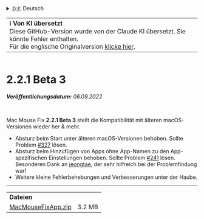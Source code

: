<details>
<summary>🇩🇪 Deutsch</summary>

[🇬🇧 English (GitHub)](https://github.com/noah-nuebling/mac-mouse-fix/releases/tag/2.2.1-Beta-3)\
[🇦🇩 Català](https://redirect.macmousefix.com/?target=mmf-release&tag=2.2.1-Beta-3&locale=ca)\
**🇩🇪 Deutsch**\
[🇪🇸 Español](https://redirect.macmousefix.com/?target=mmf-release&tag=2.2.1-Beta-3&locale=es)\
[🇫🇷 Français](https://redirect.macmousefix.com/?target=mmf-release&tag=2.2.1-Beta-3&locale=fr)\
[🇮🇩 Indonesia](https://redirect.macmousefix.com/?target=mmf-release&tag=2.2.1-Beta-3&locale=id)\
[🇮🇹 Italiano](https://redirect.macmousefix.com/?target=mmf-release&tag=2.2.1-Beta-3&locale=it)\
[🇭🇺 Magyar](https://redirect.macmousefix.com/?target=mmf-release&tag=2.2.1-Beta-3&locale=hu)\
[🇳🇱 Nederlands](https://redirect.macmousefix.com/?target=mmf-release&tag=2.2.1-Beta-3&locale=nl)\
[🇵🇱 Polski](https://redirect.macmousefix.com/?target=mmf-release&tag=2.2.1-Beta-3&locale=pl)\
[🇧🇷 Português (Brasil)](https://redirect.macmousefix.com/?target=mmf-release&tag=2.2.1-Beta-3&locale=pt-BR)\
[🇵🇹 Português (Portugal)](https://redirect.macmousefix.com/?target=mmf-release&tag=2.2.1-Beta-3&locale=pt-PT)\
[🇷🇴 Română](https://redirect.macmousefix.com/?target=mmf-release&tag=2.2.1-Beta-3&locale=ro)\
[🇸🇪 Svenska](https://redirect.macmousefix.com/?target=mmf-release&tag=2.2.1-Beta-3&locale=sv)\
[🇻🇳 Tiếng Việt](https://redirect.macmousefix.com/?target=mmf-release&tag=2.2.1-Beta-3&locale=vi)\
[🇹🇷 Türkçe](https://redirect.macmousefix.com/?target=mmf-release&tag=2.2.1-Beta-3&locale=tr)\
[🇨🇿 Čeština](https://redirect.macmousefix.com/?target=mmf-release&tag=2.2.1-Beta-3&locale=cs)\
[🇬🇷 Ελληνικά](https://redirect.macmousefix.com/?target=mmf-release&tag=2.2.1-Beta-3&locale=el)\
[🇷🇺 Русский](https://redirect.macmousefix.com/?target=mmf-release&tag=2.2.1-Beta-3&locale=ru)\
[🇺🇦 Українська](https://redirect.macmousefix.com/?target=mmf-release&tag=2.2.1-Beta-3&locale=uk)\
[🇮🇱 עברית](https://redirect.macmousefix.com/?target=mmf-release&tag=2.2.1-Beta-3&locale=he)\
[🇸🇦 العربية](https://redirect.macmousefix.com/?target=mmf-release&tag=2.2.1-Beta-3&locale=ar)\
[🇮🇳 हिन्दी](https://redirect.macmousefix.com/?target=mmf-release&tag=2.2.1-Beta-3&locale=hi)\
[🇹🇭 ไทย](https://redirect.macmousefix.com/?target=mmf-release&tag=2.2.1-Beta-3&locale=th)\
[🇨🇳 中文 (简体)](https://redirect.macmousefix.com/?target=mmf-release&tag=2.2.1-Beta-3&locale=zh-Hans)\
[🇨🇳 中文 (繁體)](https://redirect.macmousefix.com/?target=mmf-release&tag=2.2.1-Beta-3&locale=zh-Hant)\
[🇭🇰 中文（香港)](https://redirect.macmousefix.com/?target=mmf-release&tag=2.2.1-Beta-3&locale=zh-HK)\
[🇯🇵 日本語](https://redirect.macmousefix.com/?target=mmf-release&tag=2.2.1-Beta-3&locale=ja)\
[🇰🇷 한국어](https://redirect.macmousefix.com/?target=mmf-release&tag=2.2.1-Beta-3&locale=ko)\
[Help translate Mac Mouse Fix to different languages!](https://github.com/noah-nuebling/mac-mouse-fix/discussions/731)
</details>
<table align=><td>
<b>ℹ️ Von KI übersetzt</b><br>
Diese GitHub-Version wurde von der Claude KI übersetzt. Sie könnte Fehler enthalten.<br>
Für die englische Originalversion <a href="https://github.com/noah-nuebling/mac-mouse-fix/releases/tag/2.2.1-Beta-3">klicke hier</a>.
</td></table>

<table></table>

# 2.2.1 Beta 3
***Veröffentlichungsdatum:** 06.09.2022*

<br>

Mac Mouse Fix __2.2.1 Beta 3__ stellt die Kompatibilität mit älteren macOS-Versionen wieder her & mehr.

- Absturz beim Start unter älteren macOS-Versionen behoben. Sollte Problem [#327](https://github.com/noah-nuebling/mac-mouse-fix/issues/327) lösen.
- Absturz beim Hinzufügen von Apps ohne App-Namen zu den App-spezifischen Einstellungen behoben. Sollte Problem [#241](https://github.com/noah-nuebling/mac-mouse-fix/issues/241) lösen. Besonderen Dank an [jeongtae](https://github.com/jeongtae), der sehr hilfreich bei der Problemfindung war!
- Weitere kleine Fehlerbehebungen und Verbesserungen unter der Haube.

---

<table align="start">
<tr>
    <td colspan=2>
        <b>Dateien</b>
    </td>
</tr>
<tr>
    <td><a href="https://github.com/noah-nuebling/mac-mouse-fix/releases/download/2.2.1-Beta-3/MacMouseFixApp.zip">MacMouseFixApp.zip</a></td>
    <td>3.2 MB</td>
</tr>
</table>